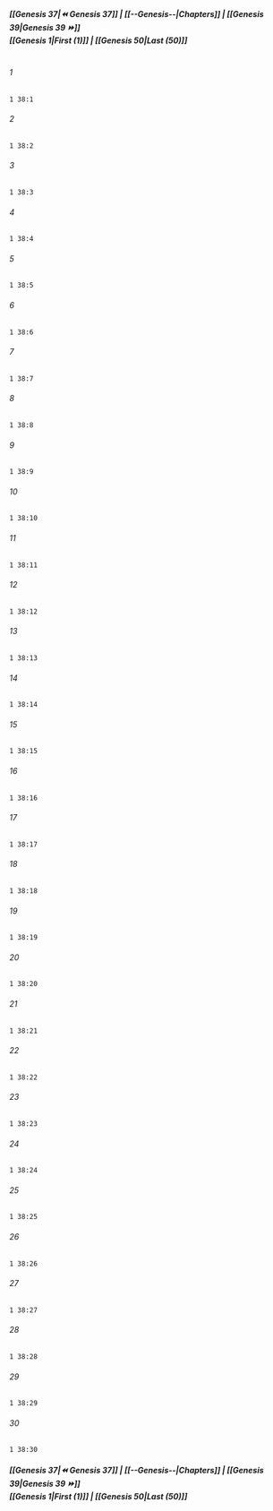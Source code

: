 
##### **[[Genesis 37|⏪ Genesis 37]] | [[--Genesis--|Chapters]] | [[Genesis 39|Genesis 39 ⏩]]**<br>**[[Genesis 1|First (1)]] | [[Genesis 50|Last (50)]]**<br><br>

###### 1
``` verse
1 38:1
```
###### 2
``` verse
1 38:2
```
###### 3
``` verse
1 38:3
```
###### 4
``` verse
1 38:4
```
###### 5
``` verse
1 38:5
```
###### 6
``` verse
1 38:6
```
###### 7
``` verse
1 38:7
```
###### 8
``` verse
1 38:8
```
###### 9
``` verse
1 38:9
```
###### 10
``` verse
1 38:10
```
###### 11
``` verse
1 38:11
```
###### 12
``` verse
1 38:12
```
###### 13
``` verse
1 38:13
```
###### 14
``` verse
1 38:14
```
###### 15
``` verse
1 38:15
```
###### 16
``` verse
1 38:16
```
###### 17
``` verse
1 38:17
```
###### 18
``` verse
1 38:18
```
###### 19
``` verse
1 38:19
```
###### 20
``` verse
1 38:20
```
###### 21
``` verse
1 38:21
```
###### 22
``` verse
1 38:22
```
###### 23
``` verse
1 38:23
```
###### 24
``` verse
1 38:24
```
###### 25
``` verse
1 38:25
```
###### 26
``` verse
1 38:26
```
###### 27
``` verse
1 38:27
```
###### 28
``` verse
1 38:28
```
###### 29
``` verse
1 38:29
```
###### 30
``` verse
1 38:30
```

##### **[[Genesis 37|⏪ Genesis 37]] | [[--Genesis--|Chapters]] | [[Genesis 39|Genesis 39 ⏩]]**<br>**[[Genesis 1|First (1)]] | [[Genesis 50|Last (50)]]**
